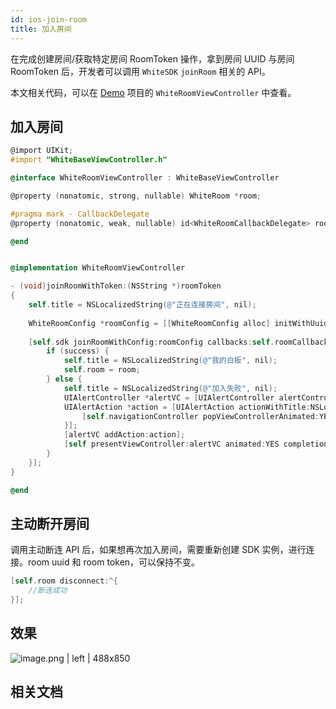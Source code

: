 ```yaml
---
id: ios-join-room
title: 加入房间
---
```


在完成创建房间/获取特定房间 RoomToken 操作，拿到房间 UUID 与房间 RoomToken 后，开发者可以调用 `WhiteSDK` `joinRoom` 相关的 API。

本文相关代码，可以在 [Demo](declaration.md#demo) 项目的 `WhiteRoomViewController` 中查看。

## 加入房间

```Objective-C
@import UIKit;
#import "WhiteBaseViewController.h"

@interface WhiteRoomViewController : WhiteBaseViewController

@property (nonatomic, strong, nullable) WhiteRoom *room;

#pragma mark - CallbackDelegate
@property (nonatomic, weak, nullable) id<WhiteRoomCallbackDelegate> roomCallbackDelegate;

@end
```


```Objective-C

@implementation WhiteRoomViewController

- (void)joinRoomWithToken:(NSString *)roomToken
{
    self.title = NSLocalizedString(@"正在连接房间", nil);
    
    WhiteRoomConfig *roomConfig = [[WhiteRoomConfig alloc] initWithUuid:self.roomUuid roomToken:roomToken memberInfo:memberInfo];
    
    [self.sdk joinRoomWithConfig:roomConfig callbacks:self.roomCallbackDelegate completionHandler:^(BOOL success, WhiteRoom * _Nonnull room, NSError * _Nonnull error) {
        if (success) {
            self.title = NSLocalizedString(@"我的白板", nil);
            self.room = room;
        } else {
            self.title = NSLocalizedString(@"加入失败", nil);
            UIAlertController *alertVC = [UIAlertController alertControllerWithTitle:NSLocalizedString(@"加入房间失败", nil) message:[NSString stringWithFormat:@"错误信息:%@", [error localizedDescription]] preferredStyle:UIAlertControllerStyleAlert];
            UIAlertAction *action = [UIAlertAction actionWithTitle:NSLocalizedString(@"确定", nil) style:UIAlertActionStyleCancel handler:^(UIAlertAction * _Nonnull action) {
                [self.navigationController popViewControllerAnimated:YES];
            }];
            [alertVC addAction:action];
            [self presentViewController:alertVC animated:YES completion:nil];
        }
    }];
}

@end
```

## 主动断开房间

调用主动断连 API 后，如果想再次加入房间，需要重新创建 SDK 实例，进行连接。room uuid 和 room token，可以保持不变。

```Objective-C
[self.room disconnect:^{
    //断连成功
}];
```

## 效果


![image.png | left | 488x850](/screenshot/iOS_screen.png)

## 相关文档